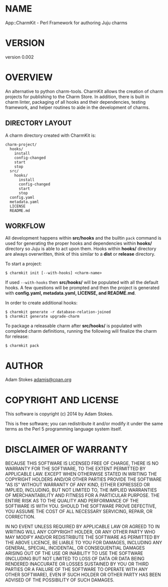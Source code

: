 # NAME

App::CharmKit - Perl Framework for authoring Juju charms

# VERSION

version 0.002

# OVERVIEW

An alternative to python charm-tools. CharmKit allows the creation of charm
projects for publishing to the Charm Store. In addition, there is built in
charm linter, packaging of all hooks and their dependencies, testing framework,
and helper routines to aide in the development of charms.

## DIRECTORY LAYOUT

A charm directory created with CharmKit is:

    charm-project/
      hooks/
        install
        config-changed
        start
        stop
      src/
        hooks/
          install
          config-changed
          start
          stop
      config.yaml
      metadata.yaml
      LICENSE
      README.md

## WORKFLOW

All development happens within **src/hooks** and the builtin `pack` command
is used for generating the proper hooks and dependencies within **hooks/**
directory so Juju is able to act upon them. Hooks within **hooks/** directory
are always overwritten, think of this similar to a **dist** or **release** directory.

To start a project:

    $ charmkit init [--with-hooks] <charm-name>

If used `--with-hooks` then **src/hooks/** will be populated with all the default
hooks. A few questions will be prompted and then the project is generated with
**config.yaml, metadata.yaml, LICENSE, and README.md**.

In order to create additional hooks:

    $ charmkit generate -r database-relation-joined
    $ charmkit generate upgrade-charm

To package a releasable charm after **src/hooks/** is populated with completed
charm definitions, running the following will finalize the charm for release:

    $ charmkit pack

# AUTHOR

Adam Stokes <adamjs@cpan.org>

# COPYRIGHT AND LICENSE

This software is copyright (c) 2014 by Adam Stokes.

This is free software; you can redistribute it and/or modify it under
the same terms as the Perl 5 programming language system itself.

# DISCLAIMER OF WARRANTY

BECAUSE THIS SOFTWARE IS LICENSED FREE OF CHARGE, THERE IS NO WARRANTY
FOR THE SOFTWARE, TO THE EXTENT PERMITTED BY APPLICABLE LAW. EXCEPT
WHEN OTHERWISE STATED IN WRITING THE COPYRIGHT HOLDERS AND/OR OTHER
PARTIES PROVIDE THE SOFTWARE "AS IS" WITHOUT WARRANTY OF ANY KIND,
EITHER EXPRESSED OR IMPLIED, INCLUDING, BUT NOT LIMITED TO, THE
IMPLIED WARRANTIES OF MERCHANTABILITY AND FITNESS FOR A PARTICULAR
PURPOSE. THE ENTIRE RISK AS TO THE QUALITY AND PERFORMANCE OF THE
SOFTWARE IS WITH YOU. SHOULD THE SOFTWARE PROVE DEFECTIVE, YOU ASSUME
THE COST OF ALL NECESSARY SERVICING, REPAIR, OR CORRECTION.

IN NO EVENT UNLESS REQUIRED BY APPLICABLE LAW OR AGREED TO IN WRITING
WILL ANY COPYRIGHT HOLDER, OR ANY OTHER PARTY WHO MAY MODIFY AND/OR
REDISTRIBUTE THE SOFTWARE AS PERMITTED BY THE ABOVE LICENCE, BE LIABLE
TO YOU FOR DAMAGES, INCLUDING ANY GENERAL, SPECIAL, INCIDENTAL, OR
CONSEQUENTIAL DAMAGES ARISING OUT OF THE USE OR INABILITY TO USE THE
SOFTWARE (INCLUDING BUT NOT LIMITED TO LOSS OF DATA OR DATA BEING
RENDERED INACCURATE OR LOSSES SUSTAINED BY YOU OR THIRD PARTIES OR A
FAILURE OF THE SOFTWARE TO OPERATE WITH ANY OTHER SOFTWARE), EVEN IF
SUCH HOLDER OR OTHER PARTY HAS BEEN ADVISED OF THE POSSIBILITY OF SUCH
DAMAGES.
